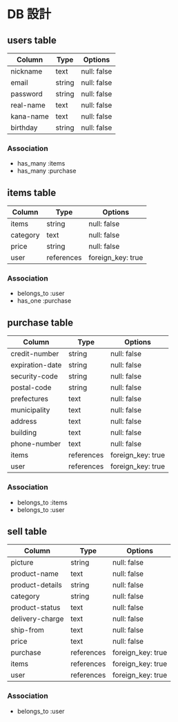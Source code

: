 # DB 設計

## users table

| Column             | Type                | Options                 |
|--------------------|---------------------|-------------------------|
| nickname           | text                | null: false             |
| email              | string              | null: false             |
| password           | string              | null: false             |
| real-name          | text                | null: false             |
| kana-name          | text                | null: false             |
| birthday           | string              | null: false             |

### Association

* has_many :items
* has_many :purchase

## items table

| Column                              | Type       | Options           |
|-------------------------------------|------------|-------------------|
| items                               | string     | null: false       |
| category                            | text       | null: false       |
| price                               | string     | null: false       |
| user                                | references | foreign_key: true |

### Association

- belongs_to :user
- has_one :purchase

## purchase table

| Column           | Type       | Options           |
|-------------     |------------|-------------------|
| credit-number    | string     | null: false       |
| expiration-date  | string     | null: false       |
| security-code    | string     | null: false       |
| postal-code      | string     | null: false       |
| prefectures      | text       | null: false       |
| municipality     | text       | null: false       |
| address          | text       | null: false       |
| building         | text       | null: false       |
| phone-number     | text       | null: false       |
| items            | references | foreign_key: true |
| user             | references | foreign_key: true |

### Association

- belongs_to :items
- belongs_to :user

## sell table

| Column           | Type       | Options           |
|-------------     |------------|-------------------|
| picture          | string     | null: false       |
| product-name     | text       | null: false       |
| product-details  | string     | null: false       |
| category         | string     | null: false       |
| product-status   | text       | null: false       |
| delivery-charge  | text       | null: false       |
| ship-from        | text       | null: false       |
| price            | text       | null: false       |
| purchase         | references | foreign_key: true |
| items            | references | foreign_key: true |
| user             | references | foreign_key: true |

### Association

- belongs_to :user